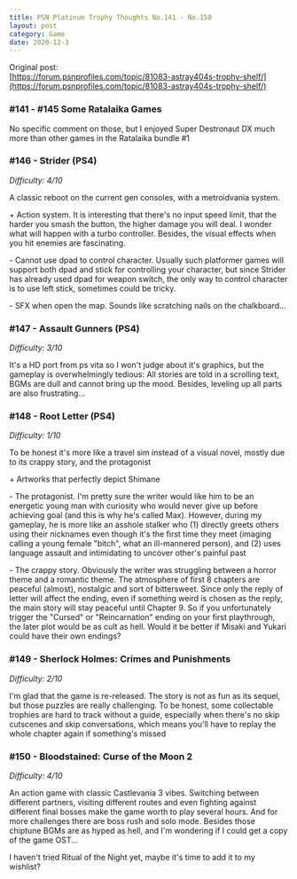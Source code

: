 ```yaml
---
title: PSN Platinum Trophy Thoughts No.141 - No.150
layout: post
category: Game
date: 2020-12-3
---
```


Original post: <br/>
[https://forum.psnprofiles.com/topic/81083-astray404s-trophy-shelf/](https://forum.psnprofiles.com/topic/81083-astray404s-trophy-shelf/)

### #141 - #145 Some Ratalaika Games

No specific comment on those, but I enjoyed Super Destronaut DX much more than other games in the Ratalaika bundle #1

### #146 - Strider (PS4)
*Difficulty: 4/10*

A classic reboot on the current gen consoles, with a metroidvania system.

\+ Action system. It is interesting that there's no input speed limit, that the harder you smash the button, the higher damage you will deal. I wonder what will happen with a turbo controller. Besides, the visual effects when you hit enemies are fascinating.

\- Cannot use dpad to control character. Usually such platformer games will support both dpad and stick for controlling your character, but since Strider has already used dpad for weapon switch, the only way to control character is to use left stick, sometimes could be tricky.

\- SFX when open the map. Sounds like scratching nails on the chalkboard...

### #147 - Assault Gunners (PS4)
*Difficulty: 3/10*

It's a HD port from ps vita so I won't judge about it's graphics, but the gameplay is overwhelmingly tedious: All stories are told in a scrolling text, BGMs are dull and cannot bring up the mood. Besides, leveling up all parts are also frustrating...

### #148 - Root Letter (PS4)
*Difficulty: 1/10*

To be honest it's more like a travel sim instead of a visual novel, mostly due to its crappy story, and the protagonist

\+ Artworks that perfectly depict Shimane

\- The protagonist. I'm pretty sure the writer would like him to be an energetic young man with curiosity who would never give up before achieving goal (and this is why he's called Max). However, during my gameplay, he is more like an asshole stalker who (1) directly greets others using their nicknames even though it's the first time they meet (imaging calling a young female "bitch", what an ill-mannered person), and (2) uses language assault and intimidating to uncover other's painful past

\-  The crappy story. Obviously the writer was struggling between a horror theme and a romantic theme. The atmosphere of first 8 chapters are peaceful (almost), nostalgic and sort of bittersweet. Since only the reply of letter will affect the ending, even if something weird is chosen as the reply, the main story will stay peaceful until Chapter 9. So if you unfortunately trigger the "Cursed" or "Reincarnation" ending on your first playthrough, the later plot would be as cult as hell. Would it be better if Misaki and Yukari could have their own endings?

### #149 - Sherlock Holmes: Crimes and Punishments
*Difficulty: 2/10*

I'm glad that the game is re-released. The story is not as fun as its sequel, but those puzzles are really challenging. To be honest, some collectable trophies are hard to track without a guide, especially when there's no skip cutscenes and skip conversations, which means you'll have to replay the whole chapter again if something's missed

### #150 - Bloodstained: Curse of the Moon 2
*Difficulty: 4/10*

An action game with classic Castlevania 3 vibes. Switching between different partners, visiting different routes and even fighting against different final bosses make the game worth to play several hours. And for more challenges there are boss rush and solo mode. Besides those chiptune BGMs are as hyped as hell, and I'm wondering if I could get a copy of the game OST...

I haven't tried Ritual of the Night yet, maybe it's time to add it to my wishlist?
